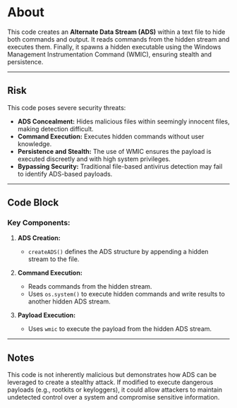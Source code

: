 # About
This code creates an **Alternate Data Stream (ADS)** within a text file to hide both commands and output. It reads commands from the hidden stream and executes them. Finally, it spawns a hidden executable using the Windows Management Instrumentation Command (WMIC), ensuring stealth and persistence.

---

## Risk
This code poses severe security threats:
- **ADS Concealment:** Hides malicious files within seemingly innocent files, making detection difficult.
- **Command Execution:** Executes hidden commands without user knowledge.
- **Persistence and Stealth:** The use of WMIC ensures the payload is executed discreetly and with high system privileges.
- **Bypassing Security:** Traditional file-based antivirus detection may fail to identify ADS-based payloads.

---

## Code Block
### Key Components:
1. **ADS Creation:**
   - `createADS()` defines the ADS structure by appending a hidden stream to the file.

2. **Command Execution:**
   - Reads commands from the hidden stream.
   - Uses `os.system()` to execute hidden commands and write results to another hidden ADS stream.

3. **Payload Execution:**
   - Uses `wmic` to execute the payload from the hidden ADS stream.

---

## Notes
This code is not inherently malicious but demonstrates how ADS can be leveraged to create a stealthy attack. If modified to execute dangerous payloads (e.g., rootkits or keyloggers), it could allow attackers to maintain undetected control over a system and compromise sensitive information.
